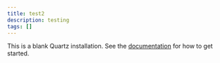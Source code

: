 ```yaml
---
title: test2
description: testing
tags: []
---
```


This is a blank Quartz installation.
See the [documentation](https://quartz.jzhao.xyz) for how to get started.
